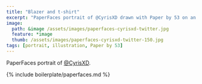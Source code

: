```yaml
---
title: "Blazer and t-shirt"
excerpt: "PaperFaces portrait of @CyrisXD drawn with Paper by 53 on an iPad."
image: 
  path: &image /assets/images/paperfaces-cyrisxd-twitter.jpg 
  feature: *image
  thumb: /assets/images/paperfaces-cyrisxd-twitter-150.jpg
tags: [portrait, illustration, Paper by 53]
---
```


PaperFaces portrait of [@CyrisXD](http://twitter.com/CyrisXD).

{% include boilerplate/paperfaces.md %}
